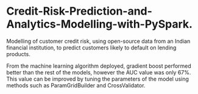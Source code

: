 # Credit-Risk-Prediction-and-Analytics-Modelling-with-PySpark.
Modelling of customer credit risk, using open-source data from an Indian financial institution, to predict customers likely to default on lending products.

From the  machine learning algorithm deployed, gradient boost performed better than the rest of the models, however the AUC value was only 67%. This value can be improved by tuning the parameters of the model using methods such as ParamGridBuilder and CrossValidator.
